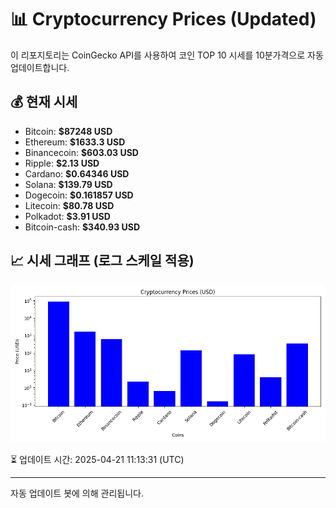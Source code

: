 
# 📊 Cryptocurrency Prices (Updated)

이 리포지토리는 CoinGecko API를 사용하여 코인 TOP 10 시세를 10분가격으로 자동 업데이트합니다.

## 💰 현재 시세
- Bitcoin: **$87248 USD**
- Ethereum: **$1633.3 USD**
- Binancecoin: **$603.03 USD**
- Ripple: **$2.13 USD**
- Cardano: **$0.64346 USD**
- Solana: **$139.79 USD**
- Dogecoin: **$0.161857 USD**
- Litecoin: **$80.78 USD**
- Polkadot: **$3.91 USD**
- Bitcoin-cash: **$340.93 USD**

## 📈 시세 그래프 (로그 스케일 적용)
![Crypto Prices](crypto_prices.png)

⏳ 업데이트 시간: 2025-04-21 11:13:31 (UTC)

---
자동 업데이트 봇에 의해 관리됩니다.
